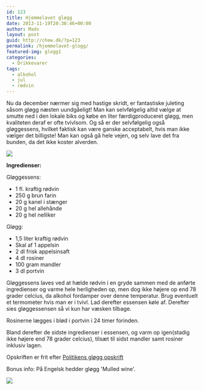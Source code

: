 ```yaml
---
id: 123
title: Hjemmelavet gløgg
date: 2013-11-19T20:30:46+00:00
author: Mads
layout: post
guid: http://chew.dk/?p=123
permalink: /hjemmelavet-glogg/
featured-img: glogg1
categories:
  - Drikkevarer
tags:
  - alkohol
  - jul
  - rødvin
---
```

Nu da december nærmer sig med hastige skridt, er fantastiske juleting såsom gløgg næsten uundgåeligt! Man kan selvfølgelig altid vælge at smutte ned i den lokale biks og købe en liter færdigproduceret gløgg, men kvaliteten deraf er ofte tvivlsom. Og så er der selvfølgelig også gløggessens, hvilket faktisk kan være ganske acceptabelt, hvis man ikke vælger det billigste! Man kan også gå hele vejen, og selv lave det fra bunden, da det ikke koster alverden.<!--more-->

<a href="http://chew.dk/wp-content/uploads/glogg2.jpg"><img src="http://chew.dk/wp-content/uploads/glogg2-1024x680.jpg" /></a>

**Ingredienser:**

Gløggessens:

  * 1 fl. kraftig rødvin
  * 250 g brun farin
  * 20 g kanel i stænger
  * 20 g hel allehånde
  * 20 g hel nelliker

Gløgg:

  * 1,5 liter kraftig rødvin
  * Skal af 1 appelsin
  * 2 dl frisk appelsinsaft
  * 4 dl rosiner
  * 100 gram mandler
  * 3 dl portvin

Gløggessens laves ved at hælde rødvin i en gryde sammen med de anførte ingredienser og varme hele herligheden op, men dog ikke højere op end 78 grader celcius, da alkohol fordamper over denne temperatur. Brug eventuelt et termometer hvis man er i tvivl. Lad derefter essensen køle af. Derefter sies gløggessensen så vi kun har væsken tilbage.

Rosinerne lægges i blød i portvin i 24 timer forinden.

Bland derefter de sidste ingredienser i essensen, og varm op igen(stadig ikke højere end 78 grader celcius), tilsæt til sidst mandler samt rosiner inklusiv lagen.

Opskriften er frit efter <a href="http://politiken.dk/mad/opskrifter/ECE844513/hjemmelavet-gloegg/" target="_blank">Politikens gløgg opskrift</a>

Bonus info: På Engelsk hedder gløgg 'Mulled wine'.

<a href="http://chew.dk/wp-content/uploads/glogg3.jpg"><img src="http://chew.dk/wp-content/uploads/glogg3-1024x680.jpg" /></a>